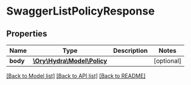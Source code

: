 # SwaggerListPolicyResponse

## Properties
Name | Type | Description | Notes
------------ | ------------- | ------------- | -------------
**body** | [**\Ory\Hydra\Model\Policy**](Policy.md) |  | [optional] 

[[Back to Model list]](../README.md#documentation-for-models) [[Back to API list]](../README.md#documentation-for-api-endpoints) [[Back to README]](../README.md)


